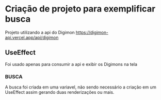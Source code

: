# Criação de projeto para exemplificar busca 

Projeto utilizando a api do Digimon https://digimon-api.vercel.app/api/digimon


## UseEffect

Foi usado apenas para consumir a api e exibir os Digimons na tela

### BUSCA

A busca foi criada em uma variavel, não sendo necessário a criação em um UseEffect assim gerando duas renderizações ou mais.

